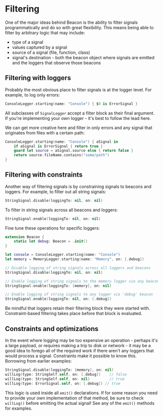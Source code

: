 # Filtering

One of the major ideas behind Beacon is the ability to filter signals programmatically and do so with great flexibility. This means being able to filter by arbitrary logic that may include:

* type of a signal
* values captured by a signal
* source of a signal (file, function, class)
* signal's destination - both the beacon object where signals are emitted and the loggers that observe those beacons

## Filtering with loggers

Probably the most obvious place to filter signals is at the logger level. For example, to log only errors:

```swift
ConsoleLogger.starting(name: "Console") { $0 is ErrorSignal }
```

All subclasses of `SignalLogger` accept a filter block as their final argument. If you're implementing your own logger - it's best to follow the lead here.

We can get more creative here and filter in only errors and any signal that originates from files with a certain path:

```swift
ConsoleLogger.starting(name: "Console") { aSignal in
    if aSignal is ErrorSignal { return true }
    guard let source = aSignal.source else { return false }
    return source.fileName.contains("some/path")
}
```

## Filtering with constraints

Another way of filtering signals is by constraining signals to beacons and loggers. For example, to filter out all string signals:

```swift
StringSignal.disable(loggingTo: nil, on: nil)
```

To filter in string signals across all beacons and loggers:

```swift
StringSignal.enable(loggingTo: nil, on: nil)
```

Fine tune these operations for specific loggers:

```swift
extension Beacon {
	static let debug: Beacon = .init()
}

let console = ConsoleLogger.starting(name: "Console")
let memory = MemoryLogger.starting(name: "Memory", on: [.debug])

// Disable logging of string signals across all loggers and beacons
StringSignal.disable(loggingTo: nil, on: nil)

// Enable logging of string signals to the memory logger via any beacon
StringSignal.enable(loggingTo: [memory], on: nil)

// Enable logging of string signals to any logger via 'debug' beacon
StringSignal.enable(loggingTo: nil, on: [.debug])
```

Be mindful that loggers retain their filtering block they were started with. Constraint-based filtering takes place before that block is evaluated.

## Constraints and optimizations

In the event where logging may be too expensive an operation - perhaps it's a large payload, or requires making a trip to disk or network - it may be a good idea to forego all of the required work if there aren't any loggers that would process a signal. Constraints make it possible to know this. Borrowing from earlier examples:

```swift
StringSignal.disable(loggingTo: [memory], on: nil)
willLog(type: StringSelf.self, on: [.debug]) 	// false
willLog(type: StringSelf.self, on: nil) 		// true
willLog(type: ErrorSignal.self, on: [.debug]) // true
```

This logic is used inside all `emit()` declarations. If for some reason you need to provide your own implementation of that method, be sure to check `willLog()` before emitting the actual signal! See any of the `emit()` methods for examples.